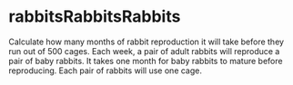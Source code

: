 # rabbitsRabbitsRabbits
Calculate how many months of rabbit reproduction it will take before they run out of 500 cages. Each week, a pair of adult rabbits will reproduce a pair of baby rabbits. It takes one month for baby rabbits to mature before reproducing. Each pair of rabbits will use one cage.
